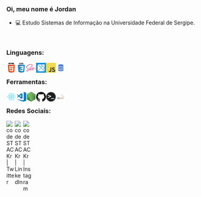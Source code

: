 ### Oi, meu nome é Jordan 

- 💻 Estudo Sistemas de Informação na Universidade Federal de Sergipe.
<br />

### Linguagens:

<img align="left" alt="HTML5" width="26px" src="https://raw.githubusercontent.com/github/explore/80688e429a7d4ef2fca1e82350fe8e3517d3494d/topics/html/html.png" />
<img align="left" alt="CSS3" width="26px" src="https://raw.githubusercontent.com/github/explore/80688e429a7d4ef2fca1e82350fe8e3517d3494d/topics/css/css.png" />
<img align="left" alt="Sass" width="26px" src="https://raw.githubusercontent.com/github/explore/80688e429a7d4ef2fca1e82350fe8e3517d3494d/topics/sass/sass.png" />
<img align="left" alt="Elm" width="26px" src="https://raw.githubusercontent.com/github/explore/2540486f8777ac3afd99d5e37ac7ffc25dd5196a/topics/elm/elm.png" />
<img align="left" alt="JavaScript" width="26px" src="https://raw.githubusercontent.com/github/explore/80688e429a7d4ef2fca1e82350fe8e3517d3494d/topics/javascript/javascript.png" />
<img align="left" alt="SQL" width="26px" src="https://raw.githubusercontent.com/github/explore/80688e429a7d4ef2fca1e82350fe8e3517d3494d/topics/sql/sql.png" />
<br />

### Ferramentas: 

<img align="left" alt="React" width="26px" src="https://raw.githubusercontent.com/github/explore/80688e429a7d4ef2fca1e82350fe8e3517d3494d/topics/react/react.png" />
<img align="left" alt="Visual Studio Code" width="26px" src="https://raw.githubusercontent.com/github/explore/80688e429a7d4ef2fca1e82350fe8e3517d3494d/topics/visual-studio-code/visual-studio-code.png" />
<img align="left" alt="Node.js" width="26px" src="https://raw.githubusercontent.com/github/explore/80688e429a7d4ef2fca1e82350fe8e3517d3494d/topics/nodejs/nodejs.png" />
<img align="left" alt="GitHub" width="26px" src="https://raw.githubusercontent.com/github/explore/78df643247d429f6cc873026c0622819ad797942/topics/github/github.png" />
<img align="left" alt="Terminal" width="26px" src="https://raw.githubusercontent.com/github/explore/80688e429a7d4ef2fca1e82350fe8e3517d3494d/topics/terminal/terminal.png" />
<img align="left" alt="MySQL" width="26px" src="https://raw.githubusercontent.com/github/explore/80688e429a7d4ef2fca1e82350fe8e3517d3494d/topics/mysql/mysql.png" />
<br />

### Redes Sociais:

<a href="https://twitter.com/knownaszolda"> <img align="left" alt="codeSTACKr | Twitter" width="22px" src="https://cdn.jsdelivr.net/npm/simple-icons@v3/icons/twitter.svg" /></a>
<a href="www.linkedin.com/in/knownaszolda"><img align="left" alt="codeSTACKr | LinkedIn" width="22px" src="https://cdn.jsdelivr.net/npm/simple-icons@v3/icons/linkedin.svg" /></a>
<a href="https://www.instagram.com/knownaszolda/"><img align="left" alt="codeSTACKr | Instagram" width="22px" src="https://cdn.jsdelivr.net/npm/simple-icons@v3/icons/instagram.svg" /></a>
